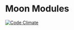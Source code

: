 Moon Modules
============
[![Code Climate](https://codeclimate.com/github/IceDragon200/moon-modules/badges/gpa.svg)](https://codeclimate.com/github/IceDragon200/moon-modules)

